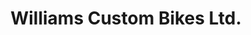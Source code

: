 ---
title: "Williams Custom Bikes Ltd."
url: /heisler/williams-custom-bikes-ltd/
shop: motorcycle
---